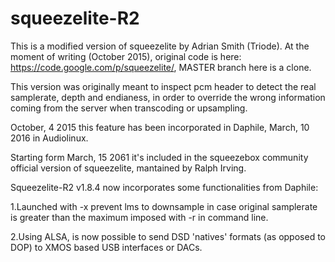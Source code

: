 # squeezelite-R2

This is a modified version of squeezelite by Adrian Smith (Triode). 
At the moment of writing (October 2015), original code is here: https://code.google.com/p/squeezelite/, MASTER branch here is a clone.

This version was originally meant to inspect pcm header to detect the real samplerate, depth and endianess, in order to override the wrong information coming from the server when transcoding or upsampling.

October, 4 2015 this feature has been incorporated in Daphile, March,  10 2016 in Audiolinux.

Starting form March, 15 2061 it's included in the squeezebox community official version of squeezelite, mantained by Ralph Irving.

Squeezelite-R2 v1.8.4 now incorporates some functionalities from Daphile: 

1.Launched with -x prevent lms to downsample in case original samplerate is greater than the maximum imposed with -r in command line. 

2.Using ALSA, is now possible to send DSD 'natives' formats (as opposed to DOP) to XMOS based USB interfaces or DACs.
